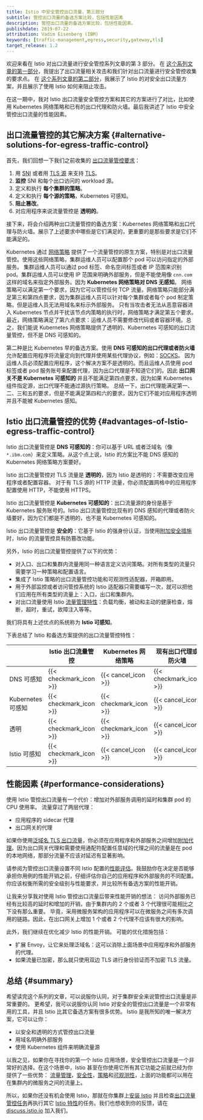 ```yaml
---
title: Istio 中安全管控出口流量，第三部分
subtitle: 管控出口流量的备选方案比较，包括性能因素
description: 管控出口流量的备选方案比较，包括性能因素。
publishdate: 2019-07-22
attribution: Vadim Eisenberg (IBM)
keywords: [traffic-management,egress,security,gateway,tls]
target_release: 1.2
---
```


欢迎来看在 Istio 对出口流量进行安全管控系列文章的第 3 部分。
在 [这个系列文章的第一部分](/zh/blog/2019/egress-traffic-control-in-istio-part-1/)，我提出了出口流量相关攻击和我们针对出口流量进行安全管控收集的要求点。
在 [这个系列文章的第二部分](/zh/blog/2019/egress-traffic-control-in-istio-part-2/)，我展示了 Istio 的对安全出口流量方案，并且展示了使用 Istio 如何来阻止攻击。

在这一期中，我对 Istio 出口流量安全管控方案和其它的方案进行了对比，比如使用 Kubernetes 网络策略和已有的出口代理和防火墙。最后我讲述了 Istio 中安全管控出口流量的性能因素。

## 出口流量管控的其它解决方案 {#alternative-solutions-for-egress-traffic-control}

首先，我们回想一下我们之前收集的 [出口流量管控要求](/zh/blog/2019/egress-traffic-control-in-istio-part-1/#requirements-for-egress-traffic-control)：

1. 用 [SNI](https://en.wikipedia.org/wiki/Server_Name_Indication) 或者用 [TLS 源](/zh/docs/reference/glossary/#tls-origination) 来支持 [TLS](https://en.wikipedia.org/wiki/Transport_Layer_Security)。
1. **监控** SNI 和每个出口访问的 workload 源。
1. 定义和执行 **每个集群的策略**。
1. 定义和执行 **每个源的策略**，Kubernetes 可感知。
1. **阻止篡改**。
1. 对应用程序来说流量管控是 **透明的**。

接下来，将会介绍两种出口流量管控的备选方案：Kubernetes 网络策略和出口代理与防火墙。展示了上述要求中哪些是它们满足的，更重要的是那些要求是它们不能满足的。

Kubernetes 通过 [网络策略](https://kubernetes.io/zh-cn/docs/concepts/services-networking/network-policies/) 提供了一个流量管控的原生方案，特别是对出口流量管控。使用这些网络策略，集群运维人员可以配置那个 pod 可以访问指定的外部服务。
集群运维人员可以通过 pod 标签、命名空间标签或者 IP 范围来识别 pod。集群运维人员可以使用 IP 范围来明确外部服务，但是不能使用像 `cnn.com` 这样的域名来指定外部服务。因为 **Kubernetes 网络策略对 DNS 无感知**。
网络策略可以满足第一个要求，因为它可以管控任何 TCP 流量。网络策略只能部分满足第三和第四点要求，因为集群运维人员可以针对每个集群或者每个 pod 制定策略，但是运维人员无法用域名来标示外部服务。
只有当攻击者无法从恶意容器进入 Kubernetes 节点并干扰该节点内策略的执行时，网络策略才满足第五个要求。
最近，网络策略满足了第六点要求：运维人员不需要修改代码或者容器环境。总之，我们能说 Kubernetes 网络策略提供了透明的、Kubernetes 可感知的出口流量管控，但不是 DNS 可感知的。

第二种是比 Kubernetes 早的备选方案。使用 **DNS 可感知的出口代理或者防火墙** 允许配置应用程序将流量定向到代理并使用某些代理协议，例如：[SOCKS](https://en.wikipedia.org/wiki/SOCKS)。
因为运维人员必须配置应用程序，这个解决方案不是透明的。而且运维人员使用 pod 标签或者 pod 服务账号来配置代理，因为出口代理是不知道它们的。因此 **出口网关不是 Kubernetes 可感知的** 并且不能满足第四点要求，因为如果 Kubernetes 组件指定源，出口代理不能通过源执行策略。
总结一下，出口代理能满足第一、二、三和五的要求，但是不能满足第四和六的要求，因为它们不能对应用程序透明并且不能被 Kubernetes 感知。

## Istio 出口流量管控的优势 {#advantages-of-Istio-egress-traffic-control}

Istio 出口流量管控是 **DNS 可感知的**：你可以基于 URL 或者泛域名（像 `*.ibm.com`）来定义策略。从这个点上说，Istio 的方案比不能 DNS 感知的 Kubernetes 网络策略方案要好。

Istio 出口流量管控对 TLS 流量是 **透明的**，因为 Istio 是透明的：不需要改变应用程序或者配置容器。
对于有 TLS 源的 HTTP 流量，你必须配置网格中的应用程序配置使用 HTTP，不能使用 HTTPS。

Istio 出口流量管控是 **Kubernetes 可感知的**：出口流量源的身份是基于 Kubernetes 服务账号的。Istio 出口流量管控比现有的 DNS 感知的代理或者防火墙要好，因为它们都是不透明的，也不是 Kubernetes 可感知的。

Istio 出口流量管控是 **安全的**：它基于 Istio 的强身份认证，当使用[附加安全措施](/zh/docs/tasks/traffic-management/egress/egress-gateway/#additional-security-considerations)时，Istio 的流量管控具有防篡改功能。

另外，Istio 的出口流量管控提供了以下的优势：

- 对入口、出口和集群内流量用同一种语言定义访问策略。对所有类型的流量只需要学习一种策略和配置语言。
- 集成了 Istio 策略的出口流量管控功能和可观测性适配器，开箱即用。
- 用于外部监控或者访问管控系统的 Istio 适配器只需要编写一次，就可以把他们应用在所有类型的流量上：入口，出口和集群内。
- 对出口流量使用 Istio [流量管理特性](/zh/docs/concepts/traffic-management/)：负载均衡，被动和主动的健康检查，熔断，超时，重试，故障注入等等。

我们将具有上述优点的系统称为 **Istio 可感知**。

下表总结了 Istio 和备选方案提供的出口流量管控特性：

| | Istio 出口流量管控 | Kubernetes 网络策略 | 现有出口代理或防火墙 |
| --- | --- | --- | ---|
| DNS 可感知 | {{< checkmark_icon >}} | {{< cancel_icon >}} | {{< checkmark_icon >}} |
| Kubernetes 可感知 | {{< checkmark_icon >}} | {{< checkmark_icon >}} | {{< cancel_icon >}} | {
| 透明 | {{< checkmark_icon >}} | {{< checkmark_icon >}} | {{< cancel_icon >}} |
| Istio 可感知 | {{< checkmark_icon >}} | {{< cancel_icon >}} | {{< cancel_icon >}} |

## 性能因素 {#performance-considerations}

使用 Istio 管控出口流量有一个代价：增加对外部服务调用的延时和集群 pod 的 CPU 使用率。
流量穿过了两层代理：

- 应用程序的 sidecar 代理
- 出口网关的代理

如果你使用[泛域名 TLS 出口流量](/zh/docs/tasks/traffic-management/egress/wildcard-egress-hosts/)，你必须在应用程序和外部服务之间增加[附加代理](/zh/docs/tasks/traffic-management/egress/wildcard-egress-hosts/#wildcard-configuration-for-arbitrary-domains)。因为出口网关代理和需要使用通配符配置任意域的代理之间的流量是在 pod 的本地网络，那部分流量不应该对延迟有显著影响。

请参阅为管控出口流量设置不同 Istio 配置的[性能评估](/zh/blog/2019/egress-performance/)。我鼓励你在决定是否能够承担你用例的性能开销之前，仔细评估你自己的应用程序和外部服务的不同配置。你应该权衡所需的安全级别与性能要求，并比较所有备选方案的性能开销。

让我来分享我对使用 Istio 管控出口流量后带来性能开销的想法：
访问外部服务已经有比较高的延时和增加的开销，由于集群内的 2 个或者 3 个代理很可能相比之下没有那么重要。
毕竟，采用微服务架构的应用程序可以在微服务之间有多次调用的链路。因此，在出口网关上增加 1 个或者 2 个代理不应该有很大的影响。

此外，我们继续在优化减少 Istio 的性能开销。
可能的优化措施包括：

- 扩展 Envoy，让它来处理泛域名：这可以消除上面场景中应用程序和外部服务的代理。
- 如果流量已加密，那么就只使用双边 TLS 进行身份验证而不加密 TLS 流量。

## 总结 {#summary}

希望读完这个系列的文章，可以说服你认同，对于集群安全来说管控出口流量是非常重要的。
更希望，我可以说服你认同 Istio 对安全的管控出口流量是一个非常有用的工具，并且 Istio 比其它备选方案有很多优势。
Istio 是我所知的唯一解决方案，它可以让你：

- 以安全和透明的方式管控出口流量
- 用域名明确外部服务
- 使用 Kubernetes 组件来明确流量源

以我之见，如果你在寻找你的第一个 Istio 应用场景，安全管控出口流量是一个非常好的选择。在这个场景中，Istio 甚至在你使用它所有其它功能之前就已经为你提供了一些优势：
[流量管理](/zh/docs/tasks/traffic-management/)，[安全性](/zh/docs/tasks/security/)，[策略](/zh/docs/tasks/policy-enforcement/)和[可观测性](/zh/docs/tasks/observability/)，上面的功能都可以用在在集群内的微服务之间的流量上。

所以，如果你还没有机会使用 Istio，那就在你集群上[安装 Istio](/zh/docs/setup/install/) 并且检查[出口流量管控任务](/zh/docs/tasks/traffic-management/egress/)再执行其它 [Istio 特性](/zh/docs/tasks/)的任务。我们也想收到你的反馈，请在 [discuss.istio.io](https://discuss.istio.io) 加入我们。

